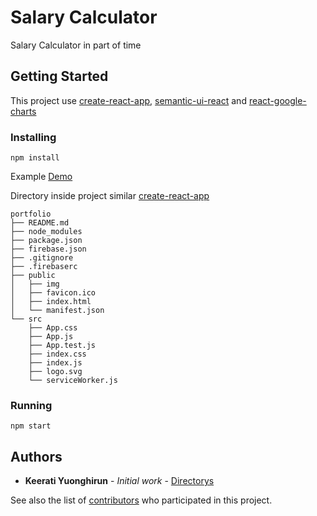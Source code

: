 # Salary Calculator
Salary Calculator in part of time

## Getting Started

This project use [create-react-app](https://github.com/facebook/create-react-app), [semantic-ui-react](https://github.com/Semantic-Org/Semantic-UI-React/) and [react-google-charts](https://github.com/RakanNimer/react-google-charts)

### Installing

```
npm install
```

Example [Demo](https://my-salary.raiteke.com/)

Directory inside project similar [create-react-app](https://github.com/facebook/create-react-app) 

```
portfolio
├── README.md
├── node_modules
├── package.json
├── firebase.json
├── .gitignore
├── .firebaserc
├── public
│   ├── img
│   ├── favicon.ico
│   ├── index.html
│   └── manifest.json
└── src
    ├── App.css
    ├── App.js
    ├── App.test.js
    ├── index.css
    ├── index.js
    ├── logo.svg
    └── serviceWorker.js
```

### Running

```
npm start
```

## Authors

* **Keerati Yuonghirun** - *Initial work* - [Directorys](https://github.com/handtevada)

See also the list of [contributors](https://github.com/handtevada/portfolio/contributors) who participated in this project.
